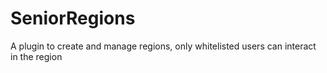 # SeniorRegions
A plugin to create and manage regions, only whitelisted users can interact in the region

